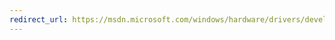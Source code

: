 ```yaml
---
redirect_url: https://msdn.microsoft.com/windows/hardware/drivers/develop/strategies-for-testing-drivers-during-development
---
```

